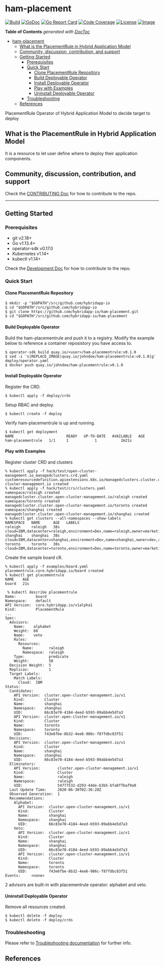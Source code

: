 # ham-placement

[![Build](http://prow.purple-chesterfield.com/badge.svg?jobs=build-ham-placement-amd64-postsubmit)](http://prow.purple-chesterfield.com/?job=build-ham-placement-amd64-postsubmit)
[![GoDoc](https://godoc.org/github.com/hybridapp-io/ham-placement?status.svg)](https://godoc.org/github.com/hybridapp-io/ham-placement)
[![Go Report Card](https://goreportcard.com/badge/github.com/hybridapp-io/ham-placement)](https://goreportcard.com/report/github.com/hybridapp-io/ham-placement)
[![Code Coverage](https://codecov.io/gh/hybridapp-io/ham-placement/branch/master/graphs/badge.svg?branch=master)](https://codecov.io/gh/hybridapp-io/ham-placement?branch=master)
[![License](https://img.shields.io/:license-apache-blue.svg)](http://www.apache.org/licenses/LICENSE-2.0.html)
[![Image](https://quay.io/repository/hybridappio/ham-placementrule/status)](https://quay.io/repository/hybridappio/ham-placementrule?tab=tags)

<!-- START doctoc generated TOC please keep comment here to allow auto update -->
<!-- DON'T EDIT THIS SECTION, INSTEAD RE-RUN doctoc TO UPDATE -->
**Table of Contents**  *generated with [DocToc](https://github.com/thlorenz/doctoc)*

- [ham-placement](#ham-placement)
  - [What is the PlacementRule in Hybrid Application Model](#what-is-the-placementrule-in-hybrid-application-model)
  - [Community, discussion, contribution, and support](#community-discussion-contribution-and-support)
  - [Getting Started](#getting-started)
    - [Prerequisites](#prerequisites)
    - [Quick Start](#quick-start)
      - [Clone PlacementRule Repository](#clone-placementrule-repository)
      - [Build Deployable Operator](#build-deployable-operator)
      - [Install Deployable Operator](#install-deployable-operator)
      - [Play with Examples](#play-with-examples)
      - [Uninstall Deployable Operator](#uninstall-deployable-operator)
    - [Troubleshooting](#troubleshooting)
  - [References](#references)

<!-- END doctoc generated TOC please keep comment here to allow auto update -->

PlacementRule Operator of Hybrid Application Model to decide target to deploy

## What is the PlacementRule in Hybrid Application Model

It is a resource to let user define where to deploy their application components.

## Community, discussion, contribution, and support

Check the [CONTRIBUTING Doc](CONTRIBUTING.md) for how to contribute to the repo.

------

## Getting Started

### Prerequisites

- git v2.18+
- Go v1.13.4+
- operator-sdk v0.17.0
- Kubernetes v1.14+
- kubectl v1.14+

Check the [Development Doc](docs/development.md) for how to contribute to the repo.

### Quick Start

#### Clone PlacementRule Repository

```shell
$ mkdir -p "$GOPATH"/src/github.com/hybridapp-io
$ cd "$GOPATH"/src/github.com/hybridapp-io
$ git clone https://github.com/hybridapp-io/ham-placement.git
$ cd "$GOPATH"/src/github.com/hybridapp-io/ham-placement
```

#### Build Deployable Operator

Build the ham-placementrule and push it to a registry.  Modify the example below to reference a container reposistory you have access to.

```shell
$ operator-sdk build quay.io/<user>/ham-placementrule:v0.1.0
$ sed -i 's|REPLACE_IMAGE|quay.io/johndoe/ham-placementrule:v0.1.0|g' deploy/operator.yaml
$ docker push quay.io/johndoe/ham-placementrule:v0.1.0
```

#### Install Deployable Operator

Register the CRD.

```shell
$ kubectl apply -f deploy/crds
```

Setup RBAC and deploy.

```shell
$ kubectl create -f deploy
```

Verify ham-placementrule is up and running.

```shell
$ kubectl get deployment
NAME                        READY   UP-TO-DATE   AVAILABLE   AGE
ham-placementrule   1/1     1            1           2m21s
```

#### Play with Examples

Register cluster CRD and clusters

```shell
% kubectl apply -f hack/test/open-cluster-management.io_managedclusters.crd.yaml
customresourcedefinition.apiextensions.k8s.io/managedclusters.cluster.open-cluster-management.io created
% kubectl apply -f hack/test/crs/clusters.yaml
namespace/raleigh created
managedcluster.cluster.open-cluster-management.io/raleigh created
namespace/toronto created
managedcluster.cluster.open-cluster-management.io/toronto created
namespace/shanghai created
managedcluster.cluster.open-cluster-management.io/shanghai created
% kubectl get clusters --all-namespaces --show-labels
NAMESPACE   NAME      AGE   LABELS
raleigh     raleigh   38s   cloud=IBM,datacenter=raleigh,environment=Dev,name=raleigh,owner=marketing,region=US,vendor=ICP
shanghai    shanghai  38s   cloud=IBM,datacenter=shanghai,environment=Dev,name=shanghai,owner=dev,region=China,vendor=ICP
toronto     toronto   38s   cloud=IBM,datacenter=toronto,environment=Dev,name=toronto,owner=marketing,region=US,vendor=ICP
```

Create the sample board cR.

```shell
% kubectl apply -f examples/board.yaml
placementrule.core.hybridapp.io/board created
% kubectl get placementrule
NAME    AGE
board   21s

 % kubectl describe placementrule
Name:         board
Namespace:    default
API Version:  core.hybridapp.io/v1alpha1
Kind:         PlacementRule
...
Spec:
  Advisors:
    Name:    alphabet
    Weight:  60
    Name:    veto
    Rules:
      Resources:
        Name:       raleigh
        Namespace:  raleigh
    Type:           predicate
    Weight:         50
  Decision Weight:  5
  Replicas:         1
  Target Labels:
    Match Labels:
      Cloud:  IBM
Status:
  Candidates:
    API Version:  cluster.open-cluster-management.io/v1
    Kind:         Cluster
    Name:         shanghai
    Namespace:    shanghai
    UID:          66c83e70-4184-4eed-b593-09abb4e5d7a3
    API Version:  cluster.open-cluster-management.io/v1
    Kind:         Cluster
    Name:         toronto
    Namespace:    toronto
    UID:          f43e6fbe-8b32-4ee6-986c-f87fdbc83f51
  Decisions:
    API Version:  cluster.open-cluster-management.io/v1
    Kind:         Cluster
    Name:         shanghai
    Namespace:    shanghai
    UID:          66c83e70-4184-4eed-b593-09abb4e5d7a3
  Eliminators:
    API Version:        cluster.open-cluster-management.io/v1
    Kind:               Cluster
    Name:               raleigh
    Namespace:          raleigh
    UID:                54777532-d293-44de-b3b5-bfa8ffbaf9a9
  Last Update Time:     2020-06-30T02:36:28Z
  Observed Generation:  1
  Recommendations:
    Alphabet:
      API Version:  cluster.open-cluster-management.io/v1
      Kind:         Cluster
      Name:         shanghai
      Namespace:    shanghai
      UID:          66c83e70-4184-4eed-b593-09abb4e5d7a3
    Veto:
      API Version:  cluster.open-cluster-management.io/v1
      Kind:         Cluster
      Name:         shanghai
      Namespace:    shanghai
      UID:          66c83e70-4184-4eed-b593-09abb4e5d7a3
      API Version:  cluster.open-cluster-management.io/v1
      Kind:         Cluster
      Name:         toronto
      Namespace:    toronto
      UID:          f43e6fbe-8b32-4ee6-986c-f87fdbc83f51
Events:     <none>
```

2 advisors are built-in with placementrule operator: alphabet and veto.

#### Uninstall Deployable Operator

Remove all resources created.

```shell
$ kubectl delete -f deploy
$ kubectl delete -f deploy/crds
```

### Troubleshooting

Please refer to [Troubleshooting documentation](docs/trouble_shooting.md) for further info.

## References
